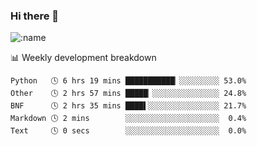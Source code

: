 ### Hi there 👋

<!--
**lv2020/lv2020** is a ✨ _special_ ✨ repository because its `README.md` (this file) appears on your GitHub profile.

Here are some ideas to get you started:

- 🔭 I’m currently working on ...
- 🌱 I’m currently learning ...
- 👯 I’m looking to collaborate on ...
- 🤔 I’m looking for help with ...
- 💬 Ask me about ...
- 📫 How to reach me: ...
- 😄 Pronouns: ...
- ⚡ Fun fact: ...
-->
![:name](https://count.getloli.com/get/@:lv2020)
 <!-- waka-box start -->
📊 Weekly development breakdown
```text
Python   🕓 6 hrs 19 mins ███████████▏░░░░░░░░░ 53.0%
Other    🕓 2 hrs 57 mins █████▏░░░░░░░░░░░░░░░ 24.8%
BNF      🕓 2 hrs 35 mins ████▌░░░░░░░░░░░░░░░░ 21.7%
Markdown 🕓 2 mins        ░░░░░░░░░░░░░░░░░░░░░  0.4%
Text     🕓 0 secs        ░░░░░░░░░░░░░░░░░░░░░  0.0%
```
<!-- Powered by https://github.com/YouEclipse/waka-box-go . -->
<!-- waka-box end -->
